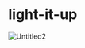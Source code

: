 # light-it-up


![Untitled2](https://user-images.githubusercontent.com/58948784/156946772-01ef0e5e-8e48-44ab-94b2-ebc0ab3f60a5.png)

